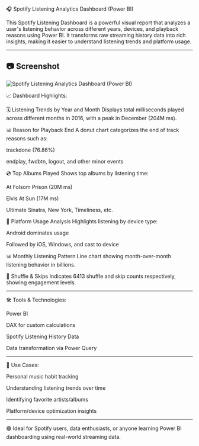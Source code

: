 🎧 Spotify Listening Analytics Dashboard (Power BI)

This Spotify Listening Dashboard is a powerful visual report that analyzes a user's listening behavior across different years, devices, and playback reasons using Power BI. It transforms raw streaming history data into rich insights, making it easier to understand listening trends and platform usage.


---
## 📷 Screenshot

![Spotify Listening Analytics Dashboard (Power BI)
](https://github.com/Harsh-analyticx/Spotify-Listening-Analytics-Dashboard-Power-BI-Project/blob/main/Screenshot%202025-06-28%20230637.png)

📈 Dashboard Highlights:

🗓 Listening Trends by Year and Month
Displays total milliseconds played across different months in 2016, with a peak in December (204M ms).

📊 Reason for Playback End
A donut chart categorizes the end of track reasons such as:

trackdone (76.86%)

endplay, fwdbtn, logout, and other minor events


💿 Top Albums Played
Shows top albums by listening time:

At Folsom Prison (20M ms)

Elvis At Sun (17M ms)

Ultimate Sinatra, New York, Timeliness, etc.


📱 Platform Usage Analysis
Highlights listening by device type:

Android dominates usage

Followed by iOS, Windows, and cast to device


📊 Monthly Listening Pattern
Line chart showing month-over-month listening behavior in billions.

🔁 Shuffle & Skips
Indicates 6413 shuffle and skip counts respectively, showing engagement levels.



---

🛠 Tools & Technologies:

Power BI

DAX for custom calculations

Spotify Listening History Data

Data transformation via Power Query



---

📌 Use Cases:

Personal music habit tracking

Understanding listening trends over time

Identifying favorite artists/albums

Platform/device optimization insights



---

🟢 Ideal for Spotify users, data enthusiasts, or anyone learning Power BI dashboarding using real-world streaming data.




